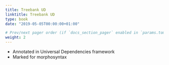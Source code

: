 ```yaml
---
title: Treebank UD
linktitle: Treebank UD
type: book
date: "2019-05-05T00:00:00+01:00"

# Prev/next pager order (if `docs_section_pager` enabled in `params.toml`)
weight: 2
---
```


* Annotated in Universal Dependencies framework
* Marked for morphosyntax